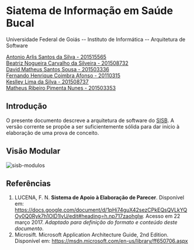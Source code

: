 # Siatema de Informação em Saúde Bucal

Universidade Federal de Goiás -- Instituto de Informática -- Arquitetura de Software

[Antonio Arlis Santos da Silva - 201515565](https://github.com/antlisufg)   
[Beatriz Nogueira Carvalho da Silveira - 201508732](https://github.com/BeatrizN)   
[David Matheus Santos Sousa - 201503336](https://github.com/MSSDavid)  
[Fernando Henrique Coimbra Afonso - 20110315](https://github.com/goias5)  
[Keslley Lima da Silva - 201508737](https://github.com/keslleylima)   
[Matheus Ribeiro Pimenta Nunes - 201503353](https://github.com/matheuspiment)  

## Introdução 

O presente documento descreve a arquitetura de software do [SISB](https://github.com/kyriosdata/sisb). A versão corrente se propõe a ser 
suficientemente sólida para dar início à elaboração de uma prova de conceito. 

## Visão Modular

![sisb-modulos](https://cloud.githubusercontent.com/assets/14007153/25780925/5cdf8f98-3307-11e7-9504-75843899ebb1.png)

## Referências

1. LUCENA, F. N. **Sistema de Apoio à Elaboração de Parecer**. 
Disponível em: <https://docs.google.com/document/d/1pHi74guX42sezCPkEQsQVLkYQOy0Q0Ryk7h1OlD1lyU/edit#heading=h.np717zaohglw>. Acesso em 22 março 2017. *Adaptado para definição do formato e conteúdo deste documento*. 
2. Microsift. Microsoft Application Architecture Guide, 2nd Edition.
Disponível em: <https://msdn.microsoft.com/en-us/library/ff650706.aspx>
